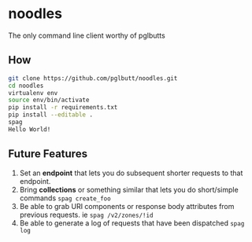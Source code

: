 # noodles

The only command line client worthy of pglbutts

## How

```bash
git clone https://github.com/pglbutt/noodles.git
cd noodles
virtualenv env
source env/bin/activate
pip install -r requirements.txt
pip install --editable .
spag
Hello World!
```

## Future Features

1. Set an __endpoint__ that lets you do subsequent shorter requests to that endpoint.
2. Bring __collections__ or something similar that lets you do short/simple commands `spag create_foo`
3. Be able to grab URI components or response body attributes from previous requests. ie `spag /v2/zones/!id`
4. Be able to generate a log of requests that have been dispatched `spag log`
